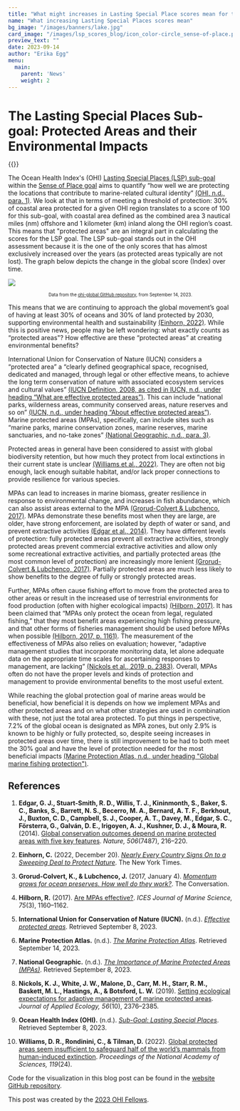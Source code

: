 ```yaml
---
title: "What might increases in Lasting Special Place scores mean for the environment?"
name: "What increasing Lasting Special Places scores mean"
bg_image: "/images/banners/lake.jpg"
card_image: "/images/lsp_scores_blog/icon_color-circle_sense-of-place.png"
preview_text: ""
date: 2023-09-14
author: "Erika Egg"
menu:
  main:
    parent: 'News'
    weight: 2
---
```


<h1 style="margin-bottom: 0;">The Lasting Special Places Sub-goal: Protected Areas and their Environmental Impacts</h1>


{{<newsHead>}}

The Ocean Health Index's (OHI) [Lasting Special Places (LSP) sub-goal]( https://oceanhealthindex.org/global-scores/goal-scores/sense-of-place/lasting-special-places/) within the [Sense of Place goal](https://oceanhealthindex.org/global-scores/goal-scores/sense-of-place/) aims to quantify “how well we are protecting the locations that contribute to marine-related cultural identity” [(OHI, n.d., para. 1)]( https://oceanhealthindex.org/global-scores/goal-scores/sense-of-place/lasting-special-places/). We look at that in terms of meeting a threshold of protection: 30% of coastal area protected for a given OHI region translates to a score of 100 for this sub-goal, with coastal area defined as the combined area 3 nautical miles (nm) offshore and 1 kilometer (km) inland along the OHI region’s coast. This means that "protected areas" are an integral part in calculating the scores for the LSP goal. The LSP sub-goal stands out in the OHI assessment because it is the one of the only scores that has almost exclusively increased over the years (as protected areas typically are not lost). The graph below depicts the change in the global score (Index) over time.

![](/images/lsp_scores_blog/lsp_scores_graph.png)

<div style="text-align: center; font-size: 0.7em;">
Data from the <a href = "https://github.com/OHI-Science/ohi-global/blob/d6280d8537144b41883747fca39a971dc2b20d61/yearly_results/global2023/Results/data/area_weighted_average_scores_by_year_and_goal">ohi-global GitHub repository</a>, from September 14, 2023.
</div>

This means that we are continuing to approach the global movement’s goal of having at least 30% of oceans and 30% of land protected by 2030, supporting environmental health and sustainability [(Einhorn, 2022)](https://www.nytimes.com/2022/12/19/climate/biodiversity-cop15-montreal-30x30.html). While this is positive news, people may be left wondering: what exactly counts as “protected areas"? How effective are these “protected areas” at creating environmental benefits? 

International Union for Conservation of Nature (IUCN) considers a “protected area” a “clearly defined geographical space, recognised, dedicated and managed, through legal or other effective means, to achieve the long term conservation of nature with associated ecosystem services and cultural values” [(IUCN Definition, 2008, as cited in IUCN, n.d., under heading “What are effective protected areas”)](https://www.iucn.org/our-work/topic/effective-protected-areas). This can include “national parks, wilderness areas, community conserved areas, nature reserves and so on” [(IUCN, n.d., under heading “About effective protected areas”)](https://www.iucn.org/our-work/topic/effective-protected-areas). Marine protected areas (MPAs), specifically, can include sites such as “marine parks, marine conservation zones, marine reserves, marine sanctuaries, and no-take zones” [(National Geographic, n.d., para. 3)](https://education.nationalgeographic.org/resource/importance-marine-protected-areas/). 

Protected areas in general have been considered to assist with global biodiversity retention, but how much they protect from local extinctions in their current state is unclear [(Williams et al., 2022)](https://doi.org/10.1073/pnas.2200118119). They are often not big enough, lack enough suitable habitat, and/or lack proper connections to provide resilience for various species.

MPAs can lead to increases in marine biomass, greater resilience in response to environmental change, and increases in fish abundance, which can also assist areas external to the MPA [(Grorud-Colvert & Lubchenco, 2017)](https://theconversation.com/momentum-grows-for-ocean-preserves-how-well-do-they-work-65625). MPAs demonstrate these benefits most when they are large, are older, have strong enforcement, are isolated by depth of water or sand, and prevent extractive activities [(Edgar et al., 2014)](https://doi.org/10.1038/nature13022). They have different levels of protection: fully protected areas prevent all extractive activities, strongly protected areas prevent commercial extractive activities and allow only some recreational extractive activities, and partially protected areas (the most common level of protection) are increasingly more lenient [(Grorud-Colvert & Lubchenco, 2017)](https://theconversation.com/momentum-grows-for-ocean-preserves-how-well-do-they-work-65625). Partially protected areas are much less likely to show benefits to the degree of fully or strongly protected areas. 

Further, MPAs often cause fishing effort to move from the protected area to other areas or result in the increased use of terrestrial environments for food production (often with higher ecological impacts) [(Hilborn, 2017)](https://doi.org/10.1093/icesjms/fsx068). It has been claimed that “MPAs only protect the ocean from legal, regulated fishing,” that they most benefit areas experiencing high fishing pressure, and that other forms of fisheries management should be used before MPAs when possible [(Hilborn, 2017, p. 1161)](https://doi.org/10.1093/icesjms/fsx068). The measurement of the effectiveness of MPAs also relies on evaluation; however, “adaptive management studies that incorporate monitoring data, let alone adequate data on the appropriate time scales for ascertaining responses to management, are lacking” [(Nickols et al., 2019, p. 2383)](https://doi.org/10.1111/1365-2664.13463). Overall, MPAs often do not have the proper levels and kinds of protection and management to provide environmental benefits to the most useful extent. 

While reaching the global protection goal of marine areas would be beneficial, how beneficial it is depends on how we implement MPAs and other protected areas and on what other strategies are used in combination with these, not just the total area protected. To put things in perspective, 7.2% of the global ocean is designated as MPA zones, but only 2.9% is known to be highly or fully protected, so, despite seeing increases in protected areas over time, there is still improvement to be had to both meet the 30% goal and have the level of protection needed for the most beneficial impacts [(Marine Protection Atlas, n.d., under heading "Global marine fishing protection")](https://mpatlas.org).

## References
1. **Edgar, G. J., Stuart-Smith, R. D., Willis, T. J., Kininmonth, S., Baker, S. C., Banks, S., Barrett, N. S., Becerro, M. A., Bernard, A. T. F., Berkhout, J., Buxton, C. D., Campbell, S. J., Cooper, A. T., Davey, M., Edgar, S. C., Försterra, G., Galván, D. E., Irigoyen, A. J., Kushner, D. J., & Moura, R.** (2014). [Global conservation outcomes depend on marine protected areas with five key features](https://doi.org/10.1038/nature13022). *Nature, 506*(7487), 216–220.

1. **Einhorn, C.** (2022, December 20). [*Nearly Every Country Signs On to a Sweeping Deal to Protect Nature*](https://www.nytimes.com/2022/12/19/climate/biodiversity-cop15-montreal-30x30.html). The New York Times.

2. **Grorud-Colvert, K., & Lubchenco, J.** (2017, January 4). [*Momentum grows for ocean preserves. How well do they work?*](https://theconversation.com/momentum-grows-for-ocean-preserves-how-well-do-they-work-65625). The Conversation.
  
3. **Hilborn, R.** (2017). [Are MPAs effective?](https://doi.org/10.1093/icesjms/fsx068). *ICES Journal of Marine Science, 75*(3), 1160–1162.
  
4. **International Union for Conservation of Nature (IUCN).** (n.d.). [*Effective protected areas*](https://www.iucn.org/our-work/topic/effective-protected-areas). Retrieved September 8, 2023.

5. **Marine Protection Atlas.** (n.d.). [*The Marine Protection Atlas*](https://mpatlas.org). Retrieved September 14, 2023.
  
6. **National Geographic.** (n.d.). [*The Importance of Marine Protected Areas (MPAs)*](https://education.nationalgeographic.org/resource/importance-marine-protected-areas/). Retrieved September 8, 2023.
  
7. **Nickols, K. J., White, J. W., Malone, D., Carr, M. H., Starr, R. M., Baskett, M. L., Hastings, A., & Botsford, L. W.** (2019). [Setting ecological expectations for adaptive management of marine protected areas](https://doi.org/10.1111/1365-2664.13463). *Journal of Applied Ecology, 56*(10), 2376–2385.

8. **Ocean Health Index (OHI).** (n.d.). [*Sub-Goal: Lasting Special Places*](https://oceanhealthindex.org/global-scores/goal-scores/sense-of-place/lasting-special-places/). Retrieved September 8, 2023.

9. **Williams, D. R., Rondinini, C., & Tilman, D.** (2022). [Global protected areas seem insufficient to safeguard half of the world’s mammals from human-induced extinction](https://doi.org/10.1073/pnas.2200118119). *Proceedings of the National Academy of Sciences, 119*(24).



Code for the visualization in this blog post can be found in the [website GitHub repository](https://github.com/OHI-Science/OHI-website/blob/dev/scripts/lsp_blogpost_visualization.Rmd).

This post was created by the [2023 OHI Fellows](https://oceanhealthindex.org/about/ohifellows/).
